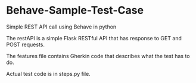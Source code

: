 # Behave-Sample-Test-Case
Simple REST API call using Behave in python

The restAPI is a simple Flask RESTful API that has response to GET and POST requests.

The features file contains Gherkin code that describes what the test has to do.

Actual test code is in steps.py file.
